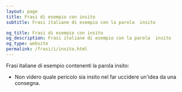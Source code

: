 ```yaml
---
layout: page
title: Frasi di esempio con insito 
subtitle: Frasi italiane di esempio con la parola  insito

og_title: Frasi di esempio con insito 
og_description: Frasi italiane di esempio con la parola  insito
og_type: website
permalink: /frasi/i/insito.html
---
```


Frasi italiane di esempio contenenti la parola insito:


- Non videro quale pericolo sia insito nel far uccidere un'idea da una consegna.
